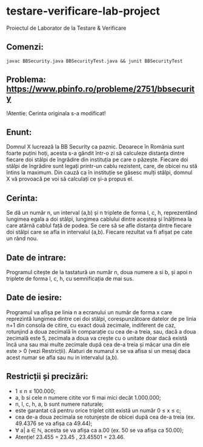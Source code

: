 # testare-verificare-lab-project
Proiectul de Laborator de la Testare &amp; Verificare

## Comenzi:
```
javac BBSecurity.java BBSecurityTest.java && junit BBSecurityTest
```


## Problema: https://www.pbinfo.ro/probleme/2751/bbsecurity

!Atentie: Cerinta originala s-a modificat!

## Enunt:

Domnul X lucrează la BB Security ca paznic.
Deoarece în România sunt foarte puțini hoți, acesta s-a gândit într-o zi să calculeze distanța dintre fiecare doi stâlpi de îngrădire din instituția pe care o păzește. Fiecare doi stâlpi de îngrădire sunt legați printr-un cablu rezistent, care, de obicei nu stă întins la maximum.
Din cauză ca în instituție se găsesc mulți stâlpi, domnul X vă provoacă pe voi să calculați ce și-a propus el.


## Cerinta:

Se dă un număr n, un interval (a,b) și n triplete de forma l, c, h, reprezentând lungimea egala a doi stâlpi, lungimea cablului dintre acestea și înălțimea la care atârnă cablul față de podea.
Se cere să se afle distanța dintre fiecare doi stâlpi care se afla in intervalul (a,b).
Fiecare rezultat va fi afișat pe cate un rând nou.


## Date de intrare:

Programul citește de la tastatură un număr n, doua numere a si b, și apoi n triplete de forma l, c, h, cu semnificația de mai sus.


## Date de iesire:

Programul va afișa pe linia n a ecranului un număr de forma x care reprezintă lungimea dintre cei doi stâlpi, corespunzătoare datelor de pe linia n+1 din consola de citire, cu exact două zecimale, indiferent de caz, rotunjind a doua zecimală în comparație cu cea de-a treia, sau, dacă a doua zecimală este 5, zecimala a doua va crește cu o unitate doar dacă există încă una sau mai multe zecimale după cea de-a treia și măcar una din ele este > 0 (vezi Restricții). Alaturi de numarul x se va afisa si un mesaj daca acest numar se afla sau nu in intervalul (a,b).


## Restricții și precizări:

- 1 ≤ n ≤ 100.000;
- a, b si cele n numere citite vor fi mai mici decât 1.000.000;
- n, l, c, h, a, b sunt numere naturale;
- este garantat că pentru orice triplet citit există un număr 0 ≤ x ≤ c;
- cea de-a doua zecimala se rotunjește de obicei după cea de-a treia (ex. 49.4376 se va afișa ca 49.44);
- ∀ a| a ∈ ℕ, acesta se va afișa ca a.00 (ex. 50 se va afișa ca 50.00);
- Atenție! 23.455 = 23.45 , 23.45501 = 23.46.
